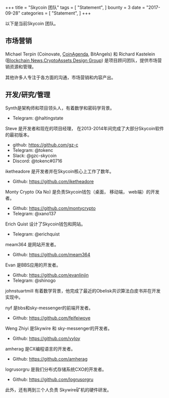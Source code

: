 +++
title = "Skycoin 团队"
tags = [
    "Statement",
]
bounty = 3
date = "2017-09-28"
categories = [
    "Statement",
]
+++

以下是当前Skycoin 团队。

## 市场营销

Michael Terpin (Coinovate, [CoinAgenda](http://www.coinagenda.com/), BitAngels) 和 Richard Kastelein ([Blockchain News](http://www.the-blockchain.com/),[CryptoAssets Design Group](http://www.cryptoassets.io/)) 是项目顾问团队，提供市场营销资源和管理。

其他许多人专注于各方面的沟通，市场营销和内容产出。

## 开发/研究/管理

Synth是架构师和项目领头人，有着数学和密码学背景。

* Telegram: @haltingstate

Steve 是开发者和现在的项目经理， 在2013-2014年间完成了大部分Skycoin软件的最初版本。

* github: https://github.com/gz-c
* Telegram: @tokenc
* Slack: @gzc-skycoin
* Discord: @tokenc#0716

iketheadore 是开发者并在Skycoin核心上工作了数年。

* Github: https://github.com/iketheadore

Monty Crypto (Xa No) 是负责Skycoin钱包（桌面， 移动端， web端）的开发者。

* Github: https://github.com/montycrypto
* Telegram: @xano137

Erich Quist 设计了Skycoin钱包和网站。

* Telegram: @erichquist

meam364 是网站开发者。

* Github: https://github.com/meam364

Evan 是BBS应用的开发者。

* Github: https://github.com/evanlinjin
* Telegram: @shinogo

johnstuartmill 有着数学背景，他完成了最近的Obelisk共识算法白皮书并在开发实现中。

nyf 是bbs和sky-messenger的前端开发者。

* Github: https://github.com/feifeiwoye

Weng Zhiyi 是Skywire 和 sky-messenger的开发者。

* Github: https://github.com/vyloy

amherag 是CX编程语言的开发者。

* Github: https://github.com/amherag

logrusorgru 是我们分布式存储系统CXO的开发者。

* Github: https://github.com/logrusorgru

此外，还有两到三个人负责 Skywire矿机的硬件研发。